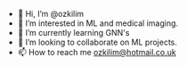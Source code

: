 - 👋 Hi, I’m @ozkilim
- 👀 I’m interested in ML and medical imaging. 
- 🌱 I’m currently learning GNN's
- 💞️ I’m looking to collaborate on ML projects.
- 📫 How to reach me ozkilim@hotmail.co.uk

<!---
ozkilim/ozkilim is a ✨ special ✨ repository because its `README.md` (this file) appears on your GitHub profile.
You can click the Preview link to take a look at your changes.
--->
